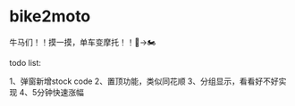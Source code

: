 # bike2moto

牛马们！！摸一摸，单车变摩托！！🚴→🏍️


todo list:

1、弹窗新增stock code
2、置顶功能，类似同花顺
3、分组显示，看看好不好实现
4、5分钟快速涨幅